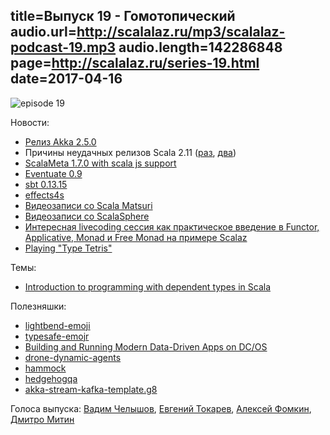 title=Выпуск 19 - Гомотопический
audio.url=http://scalalaz.ru/mp3/scalalaz-podcast-19.mp3
audio.length=142286848
page=http://scalalaz.ru/series-19.html
date=2017-04-16
----
![episode 19](img/episode19.png)

Новости:

- [Релиз Akka 2.5.0](http://akka.io/news/2017/04/13/akka-2.5.0-released.html)
- Причины неудачных релизов Scala 2.11 ([раз](https://github.com/scala/scala/pull/5730), [два](https://github.com/scala/scala/pull/5846))
- [ScalaMeta 1.7.0 with scala js support](https://github.com/scalameta/scalameta/blob/master/changelog/1.7.0.md)
- [Eventuate 0.9](https://github.com/RBMHTechnology/eventuate/releases/tag/v-0.9)
- [sbt 0.13.15](http://developer.lightbend.com/blog/2017-04-10-sbt-01315-JDK9-support-and-offline-installation/)
- [effects4s](https://github.com/effects4s/effects4s)
- [Видеозаписи со Scala Matsuri](https://www.youtube.com/channel/UC6DFHglgVXQUVDbUmQHtxDQ)
- [Видеозаписи со ScalaSphere](https://www.youtube.com/channel/UCsLrgs0Sx_baN0SP8hCn7KA/feed)
- [Интересная livecoding сессия как практическое введение в Functor, Applicative, Monad и Free Monad на примере Scalaz](https://www.youtube.com/watch?v=y4w92G8eZPI)
- [Playing "Type Tetris"](http://underscore.io/blog/posts/2017/04/11/type-tetris.html)

Темы:

- [Introduction to programming with dependent types in Scala](https://stepik.org/2294)

Полезняшки:

- [lightbend-emoji](https://github.com/typesafehub/lightbend-emoji)
- [typesafe-emojr](https://github.com/typesafehub/typesafe-emojr)
- [Building and Running Modern Data-Driven Apps on DC/OS](https://mesosphere.com/resources/building-running-modern-data-driven-apps/)
- [drone-dynamic-agents](https://github.com/fommil/drone-dynamic-agents)
- [hammock](http://pepegar.com/hammock)
- [hedgehogqa](https://github.com/hedgehogqa)
- [akka-stream-kafka-template.g8](https://github.com/ScalaWilliam/akka-stream-kafka-template.g8)

Голоса выпуска: [Вадим Челышов](http://github.com/dos65), [Евгений Токарев](http://github.com/strobe), [Алексей Фомкин](http://github.com/fomkin/korolev), [Дмитро Митин](https://github.com/DmytroMitin)
